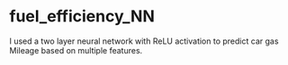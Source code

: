 # fuel_efficiency_NN
I used a two layer neural network with ReLU activation to predict car gas Mileage based on multiple features.
